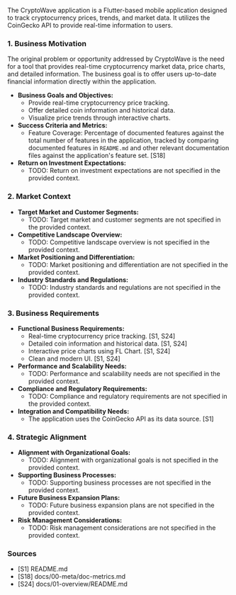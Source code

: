 The CryptoWave application is a Flutter-based mobile application designed to track cryptocurrency prices, trends, and market data. It utilizes the CoinGecko API to provide real-time information to users.

### 1. Business Motivation

The original problem or opportunity addressed by CryptoWave is the need for a tool that provides real-time cryptocurrency market data, price charts, and detailed information. The business goal is to offer users up-to-date financial information directly within the application.

*   **Business Goals and Objectives:**
    *   Provide real-time cryptocurrency price tracking.
    *   Offer detailed coin information and historical data.
    *   Visualize price trends through interactive charts.
*   **Success Criteria and Metrics:**
    *   Feature Coverage: Percentage of documented features against the total number of features in the application, tracked by comparing documented features in `README.md` and other relevant documentation files against the application's feature set. [S18]
*   **Return on Investment Expectations:**
    *   TODO: Return on investment expectations are not specified in the provided context.

### 2. Market Context

*   **Target Market and Customer Segments:**
    *   TODO: Target market and customer segments are not specified in the provided context.
*   **Competitive Landscape Overview:**
    *   TODO: Competitive landscape overview is not specified in the provided context.
*   **Market Positioning and Differentiation:**
    *   TODO: Market positioning and differentiation are not specified in the provided context.
*   **Industry Standards and Regulations:**
    *   TODO: Industry standards and regulations are not specified in the provided context.

### 3. Business Requirements

*   **Functional Business Requirements:**
    *   Real-time cryptocurrency price tracking. [S1, S24]
    *   Detailed coin information and historical data. [S1, S24]
    *   Interactive price charts using FL Chart. [S1, S24]
    *   Clean and modern UI. [S1, S24]
*   **Performance and Scalability Needs:**
    *   TODO: Performance and scalability needs are not specified in the provided context.
*   **Compliance and Regulatory Requirements:**
    *   TODO: Compliance and regulatory requirements are not specified in the provided context.
*   **Integration and Compatibility Needs:**
    *   The application uses the CoinGecko API as its data source. [S1]

### 4. Strategic Alignment

*   **Alignment with Organizational Goals:**
    *   TODO: Alignment with organizational goals is not specified in the provided context.
*   **Supporting Business Processes:**
    *   TODO: Supporting business processes are not specified in the provided context.
*   **Future Business Expansion Plans:**
    *   TODO: Future business expansion plans are not specified in the provided context.
*   **Risk Management Considerations:**
    *   TODO: Risk management considerations are not specified in the provided context.

### Sources

*   [S1] README.md
*   [S18] docs/00-meta/doc-metrics.md
*   [S24] docs/01-overview/README.md